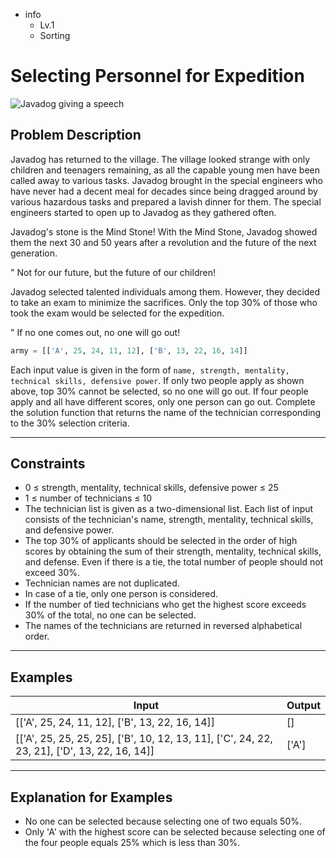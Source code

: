 - info
    - Lv.1
    - Sorting

# Selecting Personnel for Expedition
![Javadog giving a speech](./3_1.webp)

## Problem Description
Javadog has returned to the village. The village looked strange with only children and teenagers remaining, as all the capable young men have been called away to various tasks. Javadog brought in the special engineers who have never had a decent meal for decades since being dragged around by various hazardous tasks and prepared a lavish dinner for them. The special engineers started to open up to Javadog as they gathered often.

Javadog's stone is the Mind Stone! With the Mind Stone, Javadog showed them the next 30 and 50 years after a revolution and the future of the next generation.

" Not for our future, but the future of our children!

Javadog selected talented individuals among them. However, they decided to take an exam to minimize the sacrifices. Only the top 30% of those who took the exam would be selected for the expedition.


" If no one comes out, no one will go out!

```py
army = [['A', 25, 24, 11, 12], ['B', 13, 22, 16, 14]]
```

Each input value is given in the form of `name, strength, mentality, technical skills, defensive power`. If only two people apply as shown above, top 30% cannot be selected, so no one will go out. If four people apply and all have different scores, only one person can go out. Complete the solution function that returns the name of the technician corresponding to the 30% selection criteria.



---

## Constraints

- 0 ≤ strength, mentality, technical skills, defensive power ≤ 25
- 1 ≤ number of technicians ≤ 10
- The technician list is given as a two-dimensional list. Each list of input consists of the technician's name, strength, mentality, technical skills, and defensive power.
- The top 30% of applicants should be selected in the order of high scores by obtaining the sum of their strength, mentality, technical skills, and defense. Even if there is a tie, the total number of people should not exceed 30%.
- Technician names are not duplicated.
- In case of a tie, only one person is considered.
- If the number of tied technicians who get the highest score exceeds 30% of the total, no one can be selected.
- The names of the technicians are returned in reversed alphabetical order.

---

## Examples

|          Input         |  Output |
| ------------------------ | ------- |
| [['A', 25, 24, 11, 12], ['B', 13, 22, 16, 14]] | [] |
| [['A', 25, 25, 25, 25], ['B', 10, 12, 13, 11], ['C', 24, 22, 23, 21], ['D', 13, 22, 16, 14]] | ['A'] |

---

## Explanation for Examples

- No one can be selected because selecting one of two equals 50%.
- Only 'A' with the highest score can be selected because selecting one of the four people equals 25% which is less than 30%.